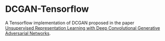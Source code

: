 # DCGAN-Tensorflow
A Tensorflow implementation of DCGAN proposed in the paper [Unsupervised Representation Learning with Deep Convolutional Generative Adversarial Networks](https://arxiv.org/abs/1511.06434).
